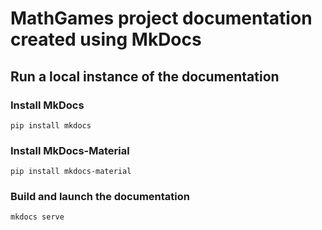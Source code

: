 # MathGames project documentation created using MkDocs

## Run a local instance of the documentation

### Install MkDocs

```
pip install mkdocs
```

### Install MkDocs-Material

```
pip install mkdocs-material
```

### Build and launch the documentation

```
mkdocs serve
```